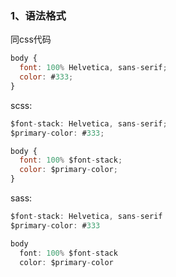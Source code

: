 ### 1、语法格式
同css代码
```javascript
body {
  font: 100% Helvetica, sans-serif;
  color: #333;
}
```
scss:
```javascript
$font-stack: Helvetica, sans-serif;
$primary-color: #333;

body {
  font: 100% $font-stack;
  color: $primary-color;
}
```
sass:
```javascript
$font-stack: Helvetica, sans-serif
$primary-color: #333

body 
  font: 100% $font-stack
  color: $primary-color
```


